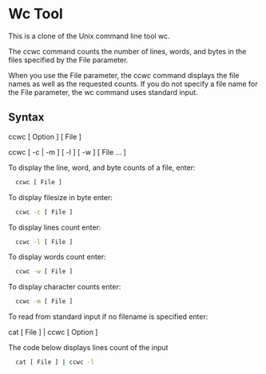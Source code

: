 # Wc Tool

This is a clone of the Unix command line tool wc.

The ccwc command counts the number of lines, words, and bytes in the files specified by the File parameter.

When you use the File parameter, the ccwc command displays the file names as well as the requested counts. If you do not specify a file name for the File parameter, the wc command uses standard input.

## Syntax

ccwc [ Option ] [ File ]

ccwc [ -c | -m ] [ -l ] [ -w ] [ File ... ]

To display the line, word, and byte counts of a file, enter:

```bat
  ccwc [ File ]
```

To display filesize in byte enter:

```bat
  ccwc -c [ File ]
```

To display lines count enter:

```bat
  ccwc -l [ File ]
```

To display words count enter:

```bat
  ccwc -w [ File ]
```

To display character counts enter:

```bat
  ccwc -m [ File ]
```

To read from standard input if no filename is specified enter:

 cat [ File ] | ccwc [ Option ]

The code below displays lines count of the input

```bat
  cat [ File ] | ccwc -l
```
